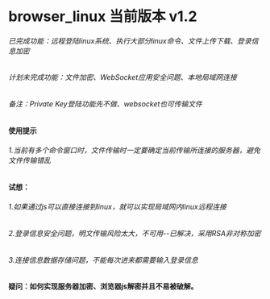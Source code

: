 # browser_linux 当前版本 v1.2
###### 已完成功能：远程登陆linux系统、执行大部分linux命令、文件上传下载、登录信息加密
###### 计划未完成功能：文件加密、WebSocket应用安全问题、本地局域网连接
###### 备注：Private Key登陆功能先不做、websocket也可传输文件

#### 使用提示
###### 1.当前有多个命令窗口时，文件传输时一定要确定当前传输所连接的服务器，避免文件传输错乱

#### 试想：
###### 1.如果通过js可以直接连接到linux，就可以实现局域网内linux远程连接
###### 2.登录信息安全问题，明文传输风险太大，不可用--已解决，采用RSA非对称加密
###### 3.连接信息数据存储问题，不能每次进来都需要输入登录信息


#### 疑问：如何实现服务器加密、浏览器js解密并且不易被破解。
